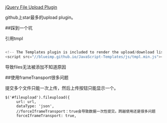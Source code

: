 ﻿[jQuery File Upload Plugin](https://github.com/blueimp/jQuery-File-Upload)

github上star最多的upload plugin。

##踩到一个坑

引用tmpl
```js

<!-- The Templates plugin is included to render the upload/download listings -->
<script src="//blueimp.github.io/JavaScript-Templates/js/tmpl.min.js"></script>

```

导致files无法被添加不知道原因

##使用frameTransport很多问题

提交多个文件只能一次上传，然后上传按钮只能显示一个。

```
$('#fileupload').fileupload({
     url: url,
     dataType: 'json',
     //forceIframeTransport：true会导致数据一次性提交。跨越使用还是很多问题
     forceIframeTransport: true,
```	 
	 